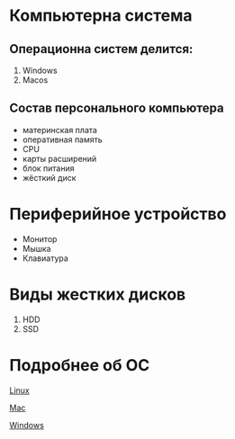 # Компьютерна система 

## Операционна систем делится:
1. Windows
2. Macos

## Состав персонального компьютера 
* материнская плата
* оперативная память
* CPU
* карты расширений
* блок питания
* жёсткий диск

# Периферийное устройство
* Монитор
* Мышка
* Клавиатура

# Виды жестких дисков
1. HDD
2. SSD 

# Подробнее об ОС 

[Linux](Linux.md)

[Mac](Mac.md)

[Windows](win.md)

